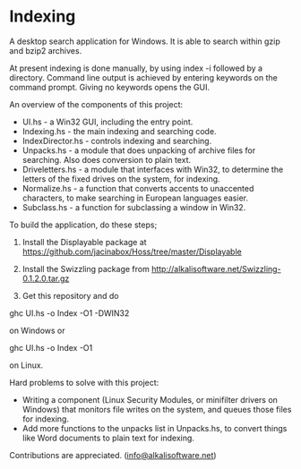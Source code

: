 Indexing
========

A desktop search application for Windows. It is able to search within gzip and bzip2 archives.

At present indexing is done manually, by using index -i followed by a directory. Command line output is achieved by entering keywords on the command prompt. Giving no keywords opens the GUI.

An overview of the components of this project:

* UI.hs - a Win32 GUI, including the entry point.
* Indexing.hs - the main indexing and searching code.
* IndexDirector.hs - controls indexing and searching.
* Unpacks.hs - a module that does unpacking of archive files for searching. Also does conversion to plain text.
* Driveletters.hs - a module that interfaces with Win32, to determine the letters of the fixed drives on the system, for indexing.
* Normalize.hs - a function that converts accents to unaccented characters, to make searching in European languages easier.
* Subclass.hs - a function for subclassing a window in Win32.

To build the application, do these steps;

1. Install the Displayable package at https://github.com/jacinabox/Hoss/tree/master/Displayable

2. Install the Swizzling package from http://alkalisoftware.net/Swizzling-0.1.2.0.tar.gz

3. Get this repository and do

ghc UI.hs -o Index -O1 -DWIN32

on Windows or

ghc UI.hs -o Index -O1

on Linux.

Hard problems to solve with this project:

* Writing a component (Linux Security Modules, or minifilter drivers on Windows) that monitors file writes on the system, and queues those files for indexing.
* Add more functions to the unpacks list in Unpacks.hs, to convert things like Word documents to plain text for indexing.

Contributions are appreciated. (info@alkalisoftware.net)
